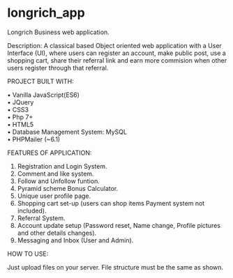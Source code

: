 # longrich_app
Longrich Business web application.

Description: A classical based Object oriented web application with a User Interface (UI), where users can register an account, make public post, use a shopping cart, 
share their referral link and earn more commision when other users register through that referral. 

PROJECT BUILT WITH:

 • Vanilla JavaScript(ES6)<br />
 • JQuery <br />
 • CSS3 <br />
 • Php 7+ <br />
 • HTML5 <br />
 • Database Management System: MySQL <br />
 • PHPMailer (~6.1)

FEATURES OF APPLICATION:

  1. Registration and Login System.
  2. Comment and like system.
  3. Follow and Unfollow funtion.
  4. Pyramid scheme Bonus Calculator.
  5. Unique user profile page.
  6. Shopping cart set-up (users can shop items Payment system not included).
  7. Referral System.
  8. Account update setup (Password reset, Name change, Profile pictures and other details changes).
  9. Messaging and Inbox (User and Admin).

HOW TO USE: 

  Just upload files on your server. File structure must be the same as shown. 
